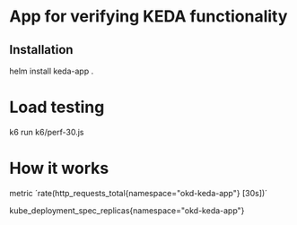 # App for verifying KEDA functionality

## Installation

helm install keda-app .

# Load testing

k6 run k6/perf-30.js

# How it works

metric ´rate(http_requests_total{namespace="okd-keda-app"} [30s])´

kube_deployment_spec_replicas{namespace="okd-keda-app"}